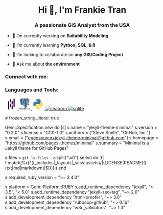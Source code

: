 <h1 align="center">Hi 👋, I'm Frankie Tran</h1>
<h3 align="center">A passionate GIS Analyst from the USA</h3>

- 🔭 I’m currently working on **Suitability Modeling**

- 🌱 I’m currently learning **Python, SQL, & R**

- 👯 I’m looking to collaborate on **any GIS/Coding Project**

- 💬 Ask me about **the environment**

<h3 align="left">Connect with me:</h3>
<p align="left">
</p>

<h3 align="left">Languages and Tools:</h3>
<p align="left"> <a href="https://pandas.pydata.org/" target="_blank" rel="noreferrer"> <img src="https://raw.githubusercontent.com/devicons/devicon/2ae2a900d2f041da66e950e4d48052658d850630/icons/pandas/pandas-original.svg" alt="pandas" width="40" height="40"/> </a> <a href="https://www.postgresql.org" target="_blank" rel="noreferrer"> <img src="https://raw.githubusercontent.com/devicons/devicon/master/icons/postgresql/postgresql-original-wordmark.svg" alt="postgresql" width="40" height="40"/> </a> <a href="https://www.python.org" target="_blank" rel="noreferrer"> <img src="https://raw.githubusercontent.com/devicons/devicon/master/icons/python/python-original.svg" alt="python" width="40" height="40"/> </a> <a href="https://seaborn.pydata.org/" target="_blank" rel="noreferrer"> <img src="https://seaborn.pydata.org/_images/logo-mark-lightbg.svg" alt="seaborn" width="40" height="40"/> </a> <a href="https://www.sqlite.org/" target="_blank" rel="noreferrer"> <img src="https://www.vectorlogo.zone/logos/sqlite/sqlite-icon.svg" alt="sqlite" width="40" height="40"/> </a> </p>
# frozen_string_literal: true

Gem::Specification.new do |s|
  s.name          = "jekyll-theme-minimal"
  s.version       = "0.2.0"
  s.license       = "CC0-1.0"
  s.authors       = ["Steve Smith", "GitHub, Inc."]
  s.email         = ["opensource+jekyll-theme-minimal@github.com"]
  s.homepage      = "https://github.com/pages-themes/minimal"
  s.summary       = "Minimal is a Jekyll theme for GitHub Pages"

  s.files         = `git ls-files -z`.split("\x0").select do |f|
    f.match(%r{^((_includes|_layouts|_sass|assets)/|(LICENSE|README)((\.(txt|md|markdown)|$)))}i)
  end

  s.required_ruby_version = ">= 2.4.0"

  s.platform = Gem::Platform::RUBY
  s.add_runtime_dependency "jekyll", "> 3.5", "< 5.0"
  s.add_runtime_dependency "jekyll-seo-tag", "~> 2.0"
  s.add_development_dependency "html-proofer", "~> 3.0"
  s.add_development_dependency "rubocop-github", "~> 0.16"
  s.add_development_dependency "w3c_validators", "~> 1.3"
